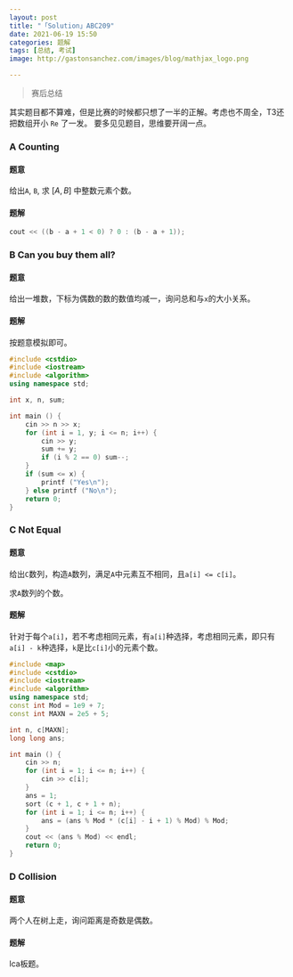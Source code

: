 ```yaml
---
layout: post
title: "「Solution」ABC209"
date: 2021-06-19 15:50
categories: 题解
tags: [总结, 考试]
image: http://gastonsanchez.com/images/blog/mathjax_logo.png

---
```



> 赛后总结

<!-- more -->

其实题目都不算难，但是比赛的时候都只想了一半的正解。考虑也不周全，T3还把数组开小 `Re` 了一发。	
要多见见题目，思维要开阔一点。	

### A Counting

#### 题意
给出`A`, `B`, 求 $[A, B]$ 中整数元素个数。
#### 题解

```cpp
cout << ((b - a + 1 < 0) ? 0 : (b - a + 1));
```

### B Can you buy them all?

#### 题意
给出一堆数，下标为偶数的数的数值均减一，询问总和与`x`的大小关系。
#### 题解
按题意模拟即可。	

```cpp
#include <cstdio>
#include <iostream>
#include <algorithm>
using namespace std;

int x, n, sum;

int main () {
	cin >> n >> x;
	for (int i = 1, y; i <= n; i++) {
		cin >> y;
		sum += y;
		if (i % 2 == 0) sum--;
	}
	if (sum <= x) {
		printf ("Yes\n");
	} else printf ("No\n");
	return 0;
}
```

### C Not Equal

#### 题意
给出`C`数列，构造`A`数列，满足`A`中元素互不相同，且`a[i] <= c[i]`。

求`A`数列的个数。		

#### 题解
针对于每个`a[i]`，若不考虑相同元素，有`a[i]`种选择，考虑相同元素，即只有`a[i] - k`种选择，`k`是比`c[i]`小的元素个数。	

```cpp
#include <map>
#include <cstdio>
#include <iostream>
#include <algorithm>
using namespace std;
const int Mod = 1e9 + 7;
const int MAXN = 2e5 + 5;

int n, c[MAXN];
long long ans;

int main () {
	cin >> n;
	for (int i = 1; i <= n; i++) {
		cin >> c[i];
	}
	ans = 1;
	sort (c + 1, c + 1 + n);
	for (int i = 1; i <= n; i++) {
		ans = (ans % Mod * (c[i] - i + 1) % Mod) % Mod; 
	}
	cout << (ans % Mod) << endl;
	return 0;
}
```

### D Collision

#### 题意
两个人在树上走，询问距离是奇数是偶数。	
#### 题解
lca板题。		